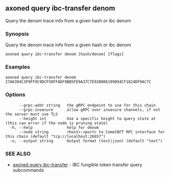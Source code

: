 ## axoned query ibc-transfer denom

Query the denom trace info from a given hash or ibc denom

### Synopsis

Query the denom trace info from a given hash or ibc denom

```
axoned query ibc-transfer denom [hash/denom] [flags]
```

### Examples

```
axoned query ibc-transfer denom 27A6394C3F9FF9C9DCF5DFFADF9BB5FE9A37C7E92B006199894CF1824DF9AC7C
```

### Options

```
      --grpc-addr string   the gRPC endpoint to use for this chain
      --grpc-insecure      allow gRPC over insecure channels, if not the server must use TLS
      --height int         Use a specific height to query state at (this can error if the node is pruning state)
  -h, --help               help for denom
      --node string        <host>:<port> to CometBFT RPC interface for this chain (default "tcp://localhost:26657")
  -o, --output string      Output format (text|json) (default "text")
```

### SEE ALSO

* [axoned query ibc-transfer](axoned_query_ibc-transfer.md)	 - IBC fungible token transfer query subcommands
